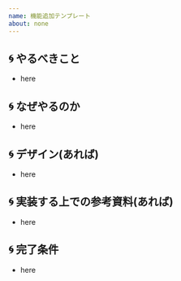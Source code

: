 ```yaml
---
name: 機能追加テンプレート
about: none
---
```

## :cyclone: やるべきこと

- here

## :cyclone: なぜやるのか

- here

## :cyclone: デザイン(あれば)

- here

## :cyclone: 実装する上での参考資料(あれば)

- here

## :cyclone: 完了条件

- here